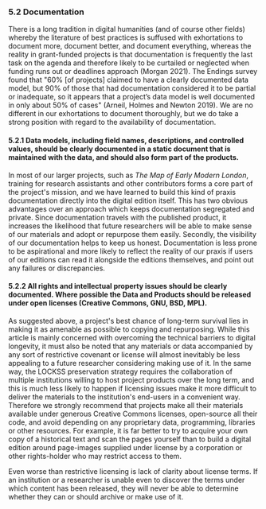 ### 5.2 Documentation 

There is a long tradition in digital humanities (and of course other fields) whereby the literature of best practices is suffused with exhortations to document more, document better, and document everything, whereas the reality in grant-funded projects is that documentation is frequently the last task on the agenda and therefore likely to be curtailed or neglected when funding runs out or deadlines approach (Morgan 2021). The Endings survey found that "60% [of projects] claimed to have a clearly documented data model, but 90% of those that had documentation considered it to be partial or inadequate, so it appears that a project’s data model is well documented in only about 50% of cases" (Arneil, Holmes and Newton 2019). We are no different in our exhortations to document thoroughly, but we do take a strong position with regard to the availability of documentation. 

#### 5.2.1 Data models, including field names, descriptions, and controlled values, should be clearly documented in a static document that is maintained with the data, and should also form part of the products.  

In most of our larger projects, such as _The Map of Early Modern London_, training for research assistants and other contributors forms a core part of the project's mission, and we have learned to build this kind of praxis documentation directly into the digital edition itself. This has two obvious advantages over an approach which keeps documentation segregated and private. Since documentation travels with the published product, it increases the likelihood that future researchers will be able to make sense of our materials and adopt or repurpose them easily. Secondly, the visibility of our documentation helps to keep us honest. Documentation is less prone to be aspirational and more likely to reflect the reality of our praxis if users of our editions can read it alongside the editions themselves, and point out any failures or discrepancies.

#### 5.2.2 All rights and intellectual property issues should be clearly documented. Where possible the Data and Products should be released under open licenses (Creative Commons, GNU, BSD, MPL). 

As suggested above, a project's best chance of long-term survival lies in making it as amenable as possible to copying and repurposing. While this article is mainly concerned with overcoming the technical barriers to digital longevity, it must also be noted that any materials or data accompanied by any sort of restrictive covenant or license will almost inevitably be less appealing to a future researcher considering making use of it. In the same way, the LOCKSS preservation strategy requires the collaboration of multiple institutions willing to host project products over the long term, and this is much less likely to happen if licensing issues make it more difficult to deliver the materials to the institution's end-users in a convenient way. Therefore we strongly recommend that projects make all their materials available under generous Creative Commons licenses, open-source all their code, and avoid depending on any proprietary data, programming, libraries or other resources. For example, it is far better to try to acquire your own copy of a historical text and scan the pages yourself than to build a digital edition around page-images supplied under license by a corporation or other rights-holder who may restrict access to them.

Even worse than restrictive licensing is lack of clarity about license terms. If an institution or a researcher is unable even to discover the terms under which content has been released, they will never be able to determine whether they can or should archive or make use of it.

